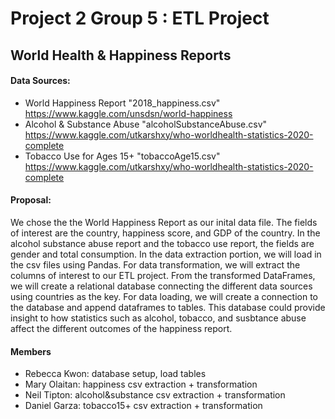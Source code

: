 # Project 2 Group 5 : ETL Project

## World Health & Happiness Reports

#### Data Sources:
- World Happiness Report "2018_happiness.csv" https://www.kaggle.com/unsdsn/world-happiness
- Alcohol & Substance Abuse "alcoholSubstanceAbuse.csv" https://www.kaggle.com/utkarshxy/who-worldhealth-statistics-2020-complete
- Tobacco Use for Ages 15+ "tobaccoAge15.csv" https://www.kaggle.com/utkarshxy/who-worldhealth-statistics-2020-complete

#### Proposal:
We chose the the World Happiness Report as our inital data file. The fields of interest are the country, happiness score, and GDP of the country. In the alcohol substance abuse report and the tobacco use report, the fields are gender and total consumption. In the data extraction portion, we will load in the csv files using Pandas. For data transformation, we will extract the columns of interest to our ETL project. From the transformed DataFrames, we will create a relational database connecting the different data sources using countries as the key. For data loading, we will create a connection to the database and append dataframes to tables. This database could provide insight to how statistics such as alcohol, tobacco, and susbtance abuse affect the different outcomes of the happiness report. 

#### Members 
- Rebecca Kwon: database setup, load tables  
- Mary Olaitan: happiness csv extraction + transformation
- Neil Tipton: alcohol&substance csv extraction + transformation
- Daniel Garza: tobacco15+ csv extraction + transformation
